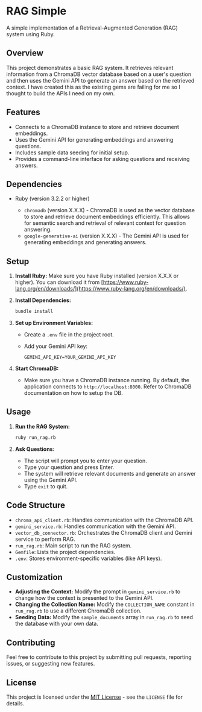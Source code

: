 # RAG Simple

A simple implementation of a Retrieval-Augmented Generation (RAG) system using Ruby.

## Overview

This project demonstrates a basic RAG system. It retrieves relevant information from a ChromaDB vector database based on a user's question and then uses the Gemini API to generate an answer based on the retrieved context. I have created this as the existing gems are failing for me so I thought to build the APIs I need on my own.

## Features

*   Connects to a ChromaDB instance to store and retrieve document embeddings.
*   Uses the Gemini API for generating embeddings and answering questions.
*   Includes sample data seeding for initial setup.
*   Provides a command-line interface for asking questions and receiving answers.

## Dependencies

*   Ruby (version 3.2.2 or higher)

    *   `chromadb` (version X.X.X) -  ChromaDB is used as the vector database to store and retrieve document embeddings efficiently. This allows for semantic search and retrieval of relevant context for question answering.
    *   `google-generative-ai` (version X.X.X) - The Gemini API is used for generating embeddings and generating answers.

## Setup

1.  **Install Ruby:** Make sure you have Ruby installed (version X.X.X or higher). You can download it from [https://www.ruby-lang.org/en/downloads/](https://www.ruby-lang.org/en/downloads/).

2.  **Install Dependencies:**

    ```bash
    bundle install
    ```

3.  **Set up Environment Variables:**

    *   Create a `.env` file in the project root.
    *   Add your Gemini API key:

        ```
        GEMINI_API_KEY=YOUR_GEMINI_API_KEY
        ```

4.  **Start ChromaDB:**
    *   Make sure you have a ChromaDB instance running. By default, the application connects to `http://localhost:8000`.  Refer to ChromaDB documentation on how to setup the DB.

## Usage

1.  **Run the RAG System:**

    ```bash
    ruby run_rag.rb
    ```

2.  **Ask Questions:**

    *   The script will prompt you to enter your question.
    *   Type your question and press Enter.
    *   The system will retrieve relevant documents and generate an answer using the Gemini API.
    *   Type `exit` to quit.

## Code Structure

*   `chroma_api_client.rb`: Handles communication with the ChromaDB API.
*   `gemini_service.rb`: Handles communication with the Gemini API.
*   `vector_db_connector.rb`: Orchestrates the ChromaDB client and Gemini service to perform RAG.
*   `run_rag.rb`:  Main script to run the RAG system.
*   `Gemfile`: Lists the project dependencies.
*   `.env`: Stores environment-specific variables (like API keys).

## Customization

*   **Adjusting the Context:**  Modify the prompt in `gemini_service.rb` to change how the context is presented to the Gemini API.
*   **Changing the Collection Name:**  Modify the `COLLECTION_NAME` constant in `run_rag.rb` to use a different ChromaDB collection.
*   **Seeding Data:** Modify the `sample_documents` array in `run_rag.rb` to seed the database with your own data.

## Contributing

Feel free to contribute to this project by submitting pull requests, reporting issues, or suggesting new features.

## License

This project is licensed under the [MIT License](LICENSE) - see the `LICENSE` file for details.

